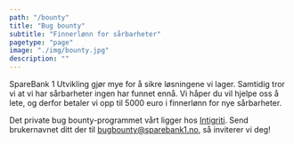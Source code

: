 ```yaml
---
path: "/bounty"
title: "Bug bounty"
subtitle: "Finnerlønn for sårbarheter"
pagetype: "page"
image: "./img/bounty.jpg"
description: ""
---
```


SpareBank 1 Utvikling gjør mye for å sikre løsningene vi lager. Samtidig tror vi at vi har sårbarheter ingen har funnet ennå. Vi håper du vil hjelpe oss å lete, og derfor betaler vi opp til 5000 euro i finnerlønn for nye sårbarheter.

Det private bug bounty-programmet vårt ligger hos [Intigriti](https://www.intigriti.com/). Send brukernavnet ditt der til bugbounty@sparebank1.no, så inviterer vi deg!